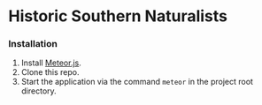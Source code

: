 # Historic Southern Naturalists

### Installation
1. Install [Meteor.js](https://www.meteor.com/install).
2. Clone this repo.
3. Start the application via the command `meteor` in the project root directory.

